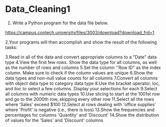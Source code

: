 # Data_Cleaning1
1. Write a Python program for the data file below.

https://campus.contech.university/files/3003/download?download_frd=1

 

2.Your programs will then accomplish and show the result of the following tasks:

3.Read in all of the data and convert appropriate columns to a "Date" data type
4.View the first few rows. Show the data type for all columns, as well as the number of rows and columns
5.Set the column ''Row ID" as the index column. Make sure to check if the column values are unique
6.Show the data types and non-null value counts for all columns
7.Convert all columns with object data type to category data type
8.Use the bracket operator, loc, and iloc to select a few columns. Display your selections for each
9.Select all columns with numeric data types
10.Use slicing to start at the 1001st row and go to the 2000th row, skipping every other row
11.Select all the rows where 'Sales' exceed $100
12.Select al rows dealing with 'office supplies' where 'Profit' is negative (i.e., there is loss)
13.Show the frequencies and percentages for columns 'Quantity' and 'Discount'
14.Show the distribution of values for the 'Sales' and 'Discount' columns
 
